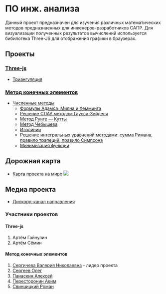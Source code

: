# ПО инж. анализа
Данный проект предназначен для изучения различных математических методов предназнаенных для инженеров-разработчиков САПР. Для визуализации полученных результатов вычислений используется бибилотека Three-JS для отображения графики в браузерах.
## Проекты

### [Three-js](/Three-js/)
   - [Триангуляция](https://github.com/EngineeringSoft-Mospolytech/Spring-2022/tree/main)
### [Метод конечных элементов](https://github.com/EngineeringSoft-Mospolytech/Spring-2022/tree/main/%D0%9C%D0%B5%D1%82%D0%BE%D0%B4%20%D0%BA%D0%BE%D0%BD%D0%B5%D1%87%D0%BD%D1%8B%D1%85%20%D1%8D%D0%BB%D0%B5%D0%BC%D0%B5%D0%BD%D1%82%D0%BE%D0%B2)
- [Численные методы](https://github.com/EngineeringSoft-Mospolytech/Spring-2022/tree/main/%D0%9C%D0%B5%D1%82%D0%BE%D0%B4%20%D0%BA%D0%BE%D0%BD%D0%B5%D1%87%D0%BD%D1%8B%D1%85%20%D1%8D%D0%BB%D0%B5%D0%BC%D0%B5%D0%BD%D1%82%D0%BE%D0%B2/%D0%A7%D0%B8%D1%81%D0%BB%D0%B5%D0%BD%D0%BD%D1%8B%D0%B5%20%D0%BC%D0%B5%D1%82%D0%BE%D0%B4%D1%8B)
  + [Формулы Адамса, Милна и Хемминга](https://github.com/EngineeringSoft-Mospolytech/Spring-2022/tree/main/%D0%9C%D0%B5%D1%82%D0%BE%D0%B4%20%D0%BA%D0%BE%D0%BD%D0%B5%D1%87%D0%BD%D1%8B%D1%85%20%D1%8D%D0%BB%D0%B5%D0%BC%D0%B5%D0%BD%D1%82%D0%BE%D0%B2/%D0%A7%D0%B8%D1%81%D0%BB%D0%B5%D0%BD%D0%BD%D1%8B%D0%B5%20%D0%BC%D0%B5%D1%82%D0%BE%D0%B4%D1%8B/Adams%2C%20Milne.%20Hemmingё)
  + [Решение СЛАУ методом Гаусса-Зейделя](https://github.com/EngineeringSoft-Mospolytech/Spring-2022/tree/main/%D0%9C%D0%B5%D1%82%D0%BE%D0%B4%20%D0%BA%D0%BE%D0%BD%D0%B5%D1%87%D0%BD%D1%8B%D1%85%20%D1%8D%D0%BB%D0%B5%D0%BC%D0%B5%D0%BD%D1%82%D0%BE%D0%B2/%D0%A7%D0%B8%D1%81%D0%BB%D0%B5%D0%BD%D0%BD%D1%8B%D0%B5%20%D0%BC%D0%B5%D1%82%D0%BE%D0%B4%D1%8B/Gauss-Seidel)
  + [Метод Рунге — Кутты](https://github.com/EngineeringSoft-Mospolytech/Spring-2022/tree/main/%D0%9C%D0%B5%D1%82%D0%BE%D0%B4%20%D0%BA%D0%BE%D0%BD%D0%B5%D1%87%D0%BD%D1%8B%D1%85%20%D1%8D%D0%BB%D0%B5%D0%BC%D0%B5%D0%BD%D1%82%D0%BE%D0%B2/%D0%A7%D0%B8%D1%81%D0%BB%D0%B5%D0%BD%D0%BD%D1%8B%D0%B5%20%D0%BC%D0%B5%D1%82%D0%BE%D0%B4%D1%8B/MethodRungeKutaWF)
  + [Метод Чебышева](https://github.com/EngineeringSoft-Mospolytech/Spring-2022/tree/main/%D0%9C%D0%B5%D1%82%D0%BE%D0%B4%20%D0%BA%D0%BE%D0%BD%D0%B5%D1%87%D0%BD%D1%8B%D1%85%20%D1%8D%D0%BB%D0%B5%D0%BC%D0%B5%D0%BD%D1%82%D0%BE%D0%B2/%D0%A7%D0%B8%D1%81%D0%BB%D0%B5%D0%BD%D0%BD%D1%8B%D0%B5%20%D0%BC%D0%B5%D1%82%D0%BE%D0%B4%D1%8B/Chebyshev)
  + [Изолинии]()
  + [Решение интегральных уравнений методами: сумма Римана, правило трапеций, правило Симпсона]()
  + [Минимизация функции]()


## Дорожная карта
- [Карта проекта на миро](https://miro.com/app/board/uXjVO_zqEr4=/?share_link_id=196995463516)
![](https://github.com/EngineeringSoft-Mospolytech/Spring-2022/blob/main/roadmap.jpg)


## Медиа проекта
- [Дискорд-канал направления](https://discord.gg/DTGjytnXBT)

### Участники проектов
#### Three-js
1. Артём Гайнулин
2. Артём Сёмин

#### Метод конечных элементов
1. [Сергичева Валерия Николаевна](https://github.com/EngineeringSoft-Mospolytech/Spring-2022/tree/main/%D0%A3%D1%87%D0%B0%D1%81%D1%82%D0%BD%D0%B8%D0%BA%D0%B8/%D0%92.%20%D0%9D.%20%D0%A1%D0%B5%D1%80%D0%B3%D0%B8%D1%87%D0%B5%D0%B2%D0%B0) - лидер проекта
2. [Сергеев Олег](https://github.com/EngineeringSoft-Mospolytech/Spring-2022/tree/main/%D0%A3%D1%87%D0%B0%D1%81%D1%82%D0%BD%D0%B8%D0%BA%D0%B8/%D0%9E.%20%D0%9F.%20%D0%A1%D0%B5%D1%80%D0%B3%D0%B5%D0%B5%D0%B2)
3. [Панаскин Алексей](https://github.com/EngineeringSoft-Mospolytech/Spring-2022/tree/main/%D0%A3%D1%87%D0%B0%D1%81%D1%82%D0%BD%D0%B8%D0%BA%D0%B8/%D0%90.%20%D0%94.%20%D0%9F%D0%B0%D0%BD%D0%B0%D1%81%D0%BA%D0%B8%D0%BD)
4. [Пересторонин Аким](https://github.com/EngineeringSoft-Mospolytech/Spring-2022/tree/main/%D0%A3%D1%87%D0%B0%D1%81%D1%82%D0%BD%D0%B8%D0%BA%D0%B8/%D0%90.%20%D0%9C.%20%D0%9F%D0%B5%D1%80%D0%B5%D1%81%D1%82%D0%BE%D1%80%D0%BE%D0%BD%D0%B8%D0%BD)
5. [Свинцицкий Роман](https://github.com/EngineeringSoft-Mospolytech/Spring-2022/tree/main/%D0%A3%D1%87%D0%B0%D1%81%D1%82%D0%BD%D0%B8%D0%BA%D0%B8/%D0%A0.%20%D0%95.%20%D0%A1%D0%B2%D0%B8%D0%BD%D1%86%D0%B8%D1%86%D0%BA%D0%B8%D0%B9)
